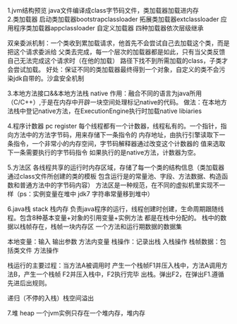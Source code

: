 1.jvm结构预览
 java文件编译成class字节码文件，类加载器加载进内存                                    
2.类加载器 
 启动类加载器bootstrapclassloader 拓展类加载器extclassloader
 应用程序类加载器appclassloader    自定义加载器
 四种加载器依次层级继承
 
 双亲委派机制：一个类收到累加载请求，他首先不会尝试自己去加载这个类，而是把这个请求委派给
  父类去完成，每一个层次的加载器都是如此，只有当父类反馈自己无法完成这个请求时（在他的加载）
  路径下找不到所需加载的class，子类才会尝试加载。
  好处：保证不同的类加载器最终得到一个对象，自定义的类不会污染jdk自带的。沙盒安全机制
  
3.本地方法接口&&本地方法栈 native
 作用：融合不同的语言为java所用（C/C++）,于是在内存中开辟一块空间处理标记native的代码。
 做法：在本地方法栈中登记native方法，在ExecutionEngine执行时加载native libiaries
 
4.程序计数器 pc register
 每个线程都有一个计数器，线程私有的。一个指针，指向方法中的方法字节码，用来存储下一条指令的
 内存地址，由执行引擎读取下一条指令，一个非常小的内存空间，字节码解释器通过改变这个计数器的
 值来选取下一条需要执行的字节码指令
 如果执行的是native方法，计数器为空。

5.方法区
 各线程共享的运行时内存区域，存储了每一个类的结构信息（类加载器通过class文件所创建的类的模板
 包含运行是的常量池、字段、方法数据、构造函数和普通方法中的字节码内容）
 方法区是一种规范，在不同的虚拟机里实现不一样（ps：实例变量在堆中 jdk7 字符串常量移到堆中）

6.java栈 stack 栈内存
 负责java程序的运行，线程创建时创建，生命周期跟随线程。包含8种基本变量+对象的引用变量+实例方法
 都是在栈中分配的。
 栈中的数据以栈帧存在，栈帧一块内存区 一个方法和运行期数据的数据集
 
 本地变量：输入 输出参数 方法内变量
 栈操作：记录出栈 入栈操作
 栈帧数据：包括类文件 方法操作
 
 栈运行的主要过程：当方法A被调用时 产生一个栈帧F1并压入栈中，方法A调用方法B，产生一个栈帧
 F2并压入栈中，F2执行完毕 出栈。弹出F2，在弹出F1.遵循先进后出规则。
 
 
 递归（不停的入栈）栈空间溢出
 
7.堆 heap
 一个jvm实例只存在一个堆内存，堆内存
 
 